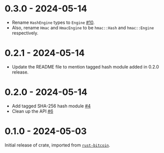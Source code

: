 # 0.3.0 - 2024-05-14

* Rename `HashEngine` types to `Engine` [#10](https://github.com/tcharding/rust-chf/pull/10).
* Also, rename `Hmac` and `HmacEngine` to be `hmac::Hash` and `hmac::Engine` respectively.

# 0.2.1 - 2024-05-14

* Update the README file to mention tagged hash module added in 0.2.0 release.

# 0.2.0 - 2024-05-14

* Add tagged SHA-256 hash module [#4](https://github.com/tcharding/rust-chf/pull/4)
* Clean up the API [#6](https://github.com/tcharding/rust-chf/pull/6)

# 0.1.0 - 2024-05-03

Initial release of crate, imported from [`rust-bitcoin`](https://github.com/rust-bitcoin/rust-bitcoin/).
